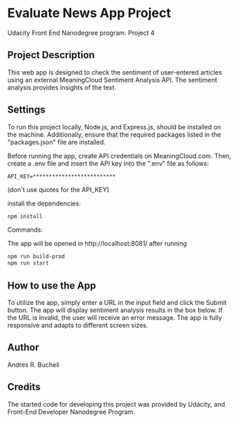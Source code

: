 # Evaluate News App Project
Udacity Front End Nanodegree program. Project 4


## Project Description
This web app is designed to check the sentiment of user-entered articles using an external MeaningCloud Sentiment Analysis API. The sentiment analysis provides insights of the text.

## Settings
To run this project locally, Node.js, and Express.js, should be installed on the machine. Additionally, ensure that the required packages listed in the "packages.json" file are installed.

Before running the app, create API credentials on MeaningCloud.com.  Then, create a .env file and insert the API key into the ".env" file as follows:

```
API_KEY=**************************
```
(don't use quotes for the API_KEY)

install the dependencies:

```bash
npm install
```
Commands:

The app will be opened in http://localhost:8081/ after running 

```bash
npm run build-prod
npm run start
```

## How to use the App
To utilize the app, simply enter a URL in the input field and click the Submit button. The app will display sentiment analysis results in the box below. If the URL is invalid, the user will receive an error message. The app is fully responsive and adapts to different screen sizes.

## Author
Andres R. Bucheli 

## Credits
The started code for developing this project was provided by Udacity, and Front-End Developer Nanodegree Program.